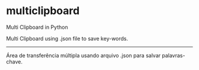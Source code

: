 # multiclipboard
Multi Clipboard in Python

Multi Clipboard using .json file to save key-words.

----------------------------------------------------

Área de transferência múltipla usando arquivo .json para salvar palavras-chave.
